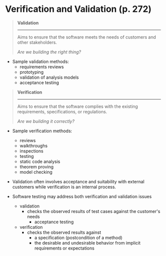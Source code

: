 # Verification and Validation (p. 272)

> **Validation**
> 
> ---
> 
> Aims to ensure that the software meets the needs of customers and other stakeholders. 
> 
> *Are we building the right thing?*

- Sample validation methods:
  - requirements reviews
  - prototyping
  - validation of analysis models
  - acceptance testing

> **Verification**
> 
> ---
> 
> Aims to ensure that the software complies with the existing requirements, specifications, or regulations.
> 
> *Are we building it correctly?*

- Sample verification methods:
  - reviews
  - walkthroughs
  - inspections
  - testing
  - static code analysis
  - theorem proving
  - model checking

- Validation often involves acceptance and suitability with external customers while verification is an internal process.
- Software testing may address both verification and validation issues
  - validation
    - checks the observed results of test cases against the customer's needs
      - acceptance testing
  - verification
    - checks the observed results against
      - a specification (postcondition of a method)
      - the desirable and undesirable behavior from implicit requirements or expectations